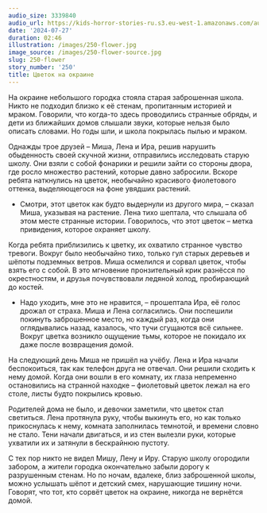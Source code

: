 ```yaml
---
audio_size: 3339840
audio_url: https://kids-horror-stories-ru.s3.eu-west-1.amazonaws.com/audio/250-flower.mp3
date: '2024-07-27'
duration: 02:46
illustration: /images/250-flower.jpg
image_source: /images/250-flower-source.jpg
slug: 250-flower
story_number: '250'
title: Цветок на окраине
---
```


На окраине небольшого городка стояла старая заброшенная школа. Никто не подходил близко к её стенам, пропитанным историей и мраком. Говорили, что когда-то здесь проводились странные обряды, и дети из ближайших домов слышали звуки, которые нельзя было описать словами. Но годы шли, и школа покрылась пылью и мраком. 

Однажды трое друзей – Миша, Лена и Ира, решив нарушить обыденность своей скучной жизни, отправились исследовать старую школу. Они взяли с собой фонарики и решили зайти со стороны двора, где росло множество растений, которые давно забросили. Вскоре ребята наткнулись на цветок, необычайно красивого фиолетового оттенка, выделяющегося на фоне увядших растений. 

- Смотри, этот цветок как будто выдернули из другого мира, – сказал Миша, указывая на растение. Лена тихо шептала, что слышала об этом месте странные истории. Говорилось, что этот цветок – метка привидения, которое охраняет школу.

Когда ребята приблизились к цветку, их охватило странное чувство тревоги. Вокруг было необычайно тихо, только гул старых деревьев и шёпоты подземных ветров. Миша осмелился и сорвал цветок, чтобы взять его с собой. В это мгновение пронзительный крик разнёсся по окрестностям, и друзья почувствовали ледяной холод, пробирающий до костей.

- Надо уходить, мне это не нравится, – прошептала Ира, её голос дрожал от страха. Миша и Лена согласились. Они поспешили покинуть заброшенное место, но каждый раз, когда они оглядывались назад, казалось, что тучи сгущаются всё сильнее. Вокруг цветка возникло ощущение тьмы, которое не покидало их даже после возвращения домой.

На следующий день Миша не пришёл на учёбу. Лена и Ира начали беспокоиться, так как телефон друга не отвечал. Они решили сходить к нему домой. Когда они вошли в его комнату, их глаза непременно остановились на странной находке – фиолетовый цветок лежал на его столе, листы будто покрылись кровью.

Родителей дома не было, и девочки заметили, что цветок стал светиться. Лена протянула руку, чтобы выкинуть его, но как только прикоснулась к нему, комната заполнилась темнотой, и времени словно не стало. Тени начали двигаться, и из стен вылезли руки, которые ухватили их и затянули в бескрайнюю пустоту.

С тех пор никто не видел Мишу, Лену и Иру. Старую школу огородили забором, а жители городка окончательно забыли дорогу к разрушенным стенам. Но по ночам, вдалеке, близ заброшенной школы, можно услышать шёпот и детский смех, нарушающие тишину ночи. Говорят, что тот, кто сорвёт цветок на окраине, никогда не вернётся домой.